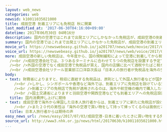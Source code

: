 ```yaml
---
layout: web_news
categories: web
newsid: k10011035021000
title: 成田空港 到着エリアにも免税店 秋に開業
last_modified_at: '2017-06-30T04:16:00+09:00'
datetime: 2017年06月30日 04時16分
description: 国内の空港ではこれまで出発エリアにしかなかった免税店が、成田空港の到着エリアに、ことし秋、初めてオープンすることになりました。海外から帰国した人たちが、外国の空港でなく成田空港で免税品が買えるようになり、空港会社では売上げの増加に期待しています。
summary: 国内の空港ではこれまで出発エリアにしかなかった免税店が、成田空港の到着エリアに、ことし秋、初めてオープンすることになりました。海外から帰国した人たちが、外国の空港でなく成田空港で免税品が買えるようになり、空港会社では売上げの増加に期待しています。
movie_url: https://newswebeasy.github.io/ja201707/news/web/movie/2017/07/03/k10011035021000.mp4
voice_url: https://newswebeasy.github.io/ja201707/news/web/voice/2017/07/03/k10011035021000.mp3
more: 成田空港の新しい免税店は、今年度から、国の規制緩和によって空港に到着してから税関の検査を受けるまでの到着エリアにも免税店が設置できるようになったことを受けて、設けられます。<br
  /><br />成田空港会社では、３つあるターミナルに合わせて５つの免税店を設置する予定で、このうち、ことし９月上旬に全国に先駆けてオープンを目指している第２ターミナルの２店舗は、広さがそれぞれ１００平方メートルほどで外国製の酒やたばこを販売するということです。<br
  /><br />外国の空港でなく成田空港で免税品が買え、国内の店舗に比べて酒税やたばこ税などが免除されるため、およそ１０％から３０％安くなるということで、空港会社では、売上げの増加に期待しています。<br
  /><br />成田空港会社リテール営業部江口洋臣次長は「日本人の旅行者が免税品を海外の空港から持ち運ぶ手間が省けるなど、利便性が高まるので、多くの人に利用してもらいたい」と話しています。
body:
- text: 財務省によりますと、税収に直結する免税品は、原則として外国人旅行者などが国外に持ち出す物品を前提としているため、これまで、国内の空港の免税店は出国手続きを終えたあとの出発エリアにのみ設置が認められていました。<br
    /><br />しかし、シンガポールや香港など海外では、到着エリアに免税店を設けている空港が多くあり、国は国内消費の押し上げにつなげようと、今年度から、到着エリアにも免税店を設置できるようにしました。<br
    /><br />到着エリアの免税店で免税が適用されるのは、海外や航空機の機内で購入したものと合わせて、酒類が３本まで、たばこが４００本までなどと定められていて、これを超えた場合は課税の対象となります。<br
    /><br />国土交通省によりますと羽田空港や関西空港などでも到着エリアへの免税店設置の検討が進められているということです。
  title: 国内消費押し上げに期待
- text: 成田空港で海外から帰国した日本人旅行者からは、到着エリアに新たに免税店が設けられることに期待する声などが聞かれました。<br /><br />アメリカから帰国した４０代の女性は「海外の空港で急いでいると、免税店に立ち寄る時間がないときもあるので、日本でも買う機会があると便利だと思います」と話していました。<br
    /><br />また２０代の男性は「海外の空港で買い物をして持って帰ってくるのは面倒だと思うことがあります。免税店の商品は海外と日本で違いはないと感じるので、日本で買ってもいいと思います」と話していました。
  title: 日本人旅行者からは期待の声
easy_news_url: /news/easy/2017/07/03/成田空港-日本に着いたときに買い物をする免税店ができる/
source_url: http://www3.nhk.or.jp/news/html/20170630/k10011035021000.html
...
```

